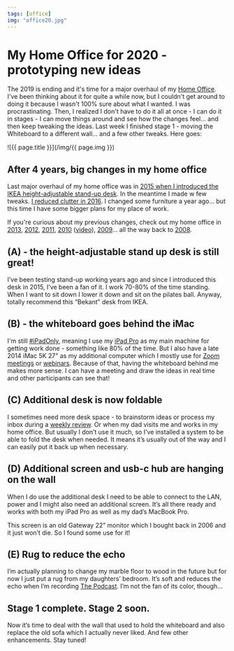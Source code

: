```yaml
---
tags: [office]
img: "office20.jpg"
---
```


# My Home Office for 2020 - prototyping new ideas

The 2019 is ending and it's time for a major overhaul of my [Home Office](/tag/office). I've been thinking about it for quite a while now, but I couldn't get around to doing it because I wasn't 100% sure about what I wanted. I was procrastinating. Then, I realized I don't have to do it all at once - I can do it in stages - I can move things around and see how the changes feel... and then keep tweaking the ideas. Last week I finished stage 1 - moving the Whiteboard to a different wall... and a few other tweaks. Here goes:

<!--More-->

![{{ page.title }}](/img/{{ page.img }})

## After 4 years, big changes in my home office

Last major overhaul of my home office was in [2015 when I introduced the IKEA height-adjustable stand-up desk](https://sliwinski.com/homeoffice2015/). In the meantime I made w few tweaks. [I reduced clutter in 2016](https://sliwinski.com/homeoffice2016/). I changed some furniture a year ago... but this time I have some bigger plans for my place of work.

If you're curious about my previous changes, check out my home office in [2013](https://sliwinski.com/show-home-office-2013), [2012](https://sliwinski.com/simplifying-productive-home-office-in-2012), [2011](https://sliwinski.com/cable-management-in-my-home-office), [2010](https://sliwinski.com/zen-in-my-new-2010-clutter-free-home-office)
([video](https://sliwinski.com/show-30-clutter-free-home-office-optimized-for-gtd)), [2009](https://sliwinski.com/christmas-cleaning-clutter-free-productive-ho)... all the way back to [2008](https://sliwinski.com/declutter-your-desk-why-i-love-my-clutter-fre).

## (A) - the height-adjustable stand up desk is still great!

I’ve been testing stand-up working  years ago and since I introduced this desk in 2015, I’ve been a fan of it. I work 70-80% of the time standing. When I want to sit down I lower it down and sit on the pilates ball. Anyway, totally recommend this “Bekant” desk from IKEA.


## (B) - the whiteboard goes behind the iMac

I'm still [#iPadOnly](https://ipadonly.com), meaning I use my [iPad Pro](/tag/ipadonly) as my main machine for getting work done - something like 80% of the time. But I also have a late 2014 iMac 5K 27" as my additional computer which I mostly use for [Zoom meetings](https://sliwinski.com/zoom/) or [webinars](https://sliwinski.com/webinars/). Because of that, having the whiteboard behind me makes more sense. I can have a meeting and draw the ideas in real time and other participants can see that!

## (C) Additional desk is now foldable

I sometimes need more desk space - to brainstorm ideas or process my inbox during a [weekly review](https://sliwinski.com/review). Or when my dad visits me and works in my home office. But usually I don’t use it much, so I’ve installed a system to be able to fold the desk when needed. It means it’s usually out of the way and I can easily put it back up when necessary. 

## (D) Additional screen and usb-c hub are hanging on the wall

When I do use the additional desk I need to be able to connect to the LAN, power and I might also need an additional screen. It’s all there ready and works with both my iPad Pro as well as my dad’s MacBook Pro.

This screen is an old Gateway 22” monitor which I bought back in 2006 and it just won’t die. So I found some use for it!

## (E) Rug to reduce the echo

I’m actually planning to change my marble floor to wood in the future but for now I just put a rug from my daughters’ bedroom. It’s soft and reduces the echo when I’m recording [The Podcast](/tag/podcast). I’m not the fan of its color, though...

## Stage 1 complete. Stage 2 soon. 

Now it’s time to deal with the wall that used to hold the whiteboard and also replace the old sofa which I actually never liked. And few other enhancements. Stay tuned!

[n]: https://nozbe.com/?a=mike
[p]: https://thepodcast.fm/
